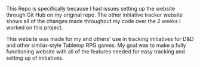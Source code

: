 This Repo is specifically because I had issues setting up the website through Git Hub on my original repo.
The other initiative tracker website shows all of the changes made throughout my code over the 2 weeks I worked on this project.

This website was made for my and others' use in tracking initiatives for D&D and other similar-style Tabletop RPG games.
My goal was to make a fully functioning website with all of the features needed for easy tracking and setting up of initiatives.
